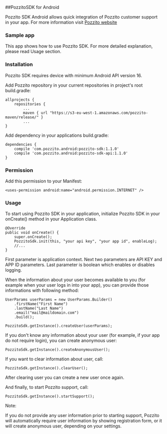 ##PozzitoSDK for Android


Pozzito SDK Android allows quick integration of Pozzito customer support in your app. For more information visit [Pozzito website](https://pozzito.com/)

### Sample app ###
This app shows how to use Pozzito SDK. For more detailed explanation, please read Usage section.

### Installation ###
Pozzito SDK requires device with minimum Android API version 16.

Add Pozzito repository in your current repositories in project's root build.gradle:

    allprojects {
    	repositories {
			...
    		maven { url "https://s3-eu-west-1.amazonaws.com/pozzito-maven/release/" }
			...
    }

Add dependency in your applications build.gradle:


    dependencies {
        compile 'com.pozzito.android:pozzito-sdk:1.1.0'
        compile 'com.pozzito.android:pozzito-sdk-api:1.1.0'
    }

### Permission ###
Add this permission to your Manifest:

    <uses-permission android:name="android.permission.INTERNET" />

### Usage ###
To start using Pozzito SDK in your application, initialize Pozzito SDK in your onCreate() method in your Application class.

    @Override
    public void onCreate() {
        super.onCreate();
        PozzitoSdk.init(this, "your api key", "your app id", enableLog);
        //...
    }

First parameter is application context. Next two parameters are API KEY and APP ID parameters. Last parameter is boolean which enables or disables logging.

When the information about your user becomes available to you (for example when your user logs in into your app), you can provide those informations with following method:

    UserParams userParams = new UserParams.Builder()
    	.firstName("First Name")
    	.lastName("Last Name")
    	.email("mail@maildomain.com")
		.build();

    PozzitoSdk.getInstance().createUser(userParams);

If you don't know any information about your user (for example, if your app do not require login), you can create anonymous user:

    PozzitoSdk.getInstance().createAnonymousUser();

If you want to clear information about user, call:

    PozzitoSdk.getInstance().clearUser();
After clearing user you can create a new user once again.

And finally, to start Pozzito support, call:

    PozzitoSdk.getInstance().startSupport();

Note:

If you do not provide any user information prior to starting support, Pozzito will automatically require user information by showing registration form, or it will create anonymous user, depending on your settings.